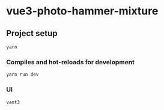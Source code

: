 # vue3-photo-hammer-mixture

## Project setup
```
yarn
```

### Compiles and hot-reloads for development
```
yarn run dev
```

### UI
```
vant3
```